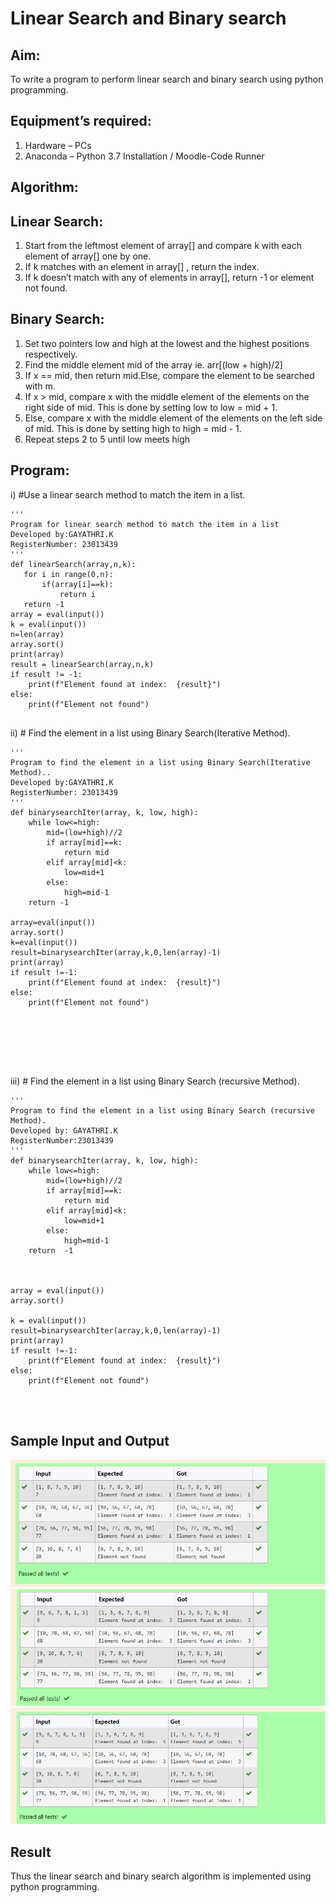 # Linear Search and Binary search
## Aim:
To write a program to perform linear search and binary search using python programming.
## Equipment’s required:
1.	Hardware – PCs
2.	Anaconda – Python 3.7 Installation / Moodle-Code Runner
## Algorithm:
## Linear Search:
1.	Start from the leftmost element of array[] and compare k with each element of array[] one by one.
2.	If k matches with an element in array[] , return the index.
3.	If k doesn’t match with any of elements in array[], return -1 or element not found.
## Binary Search:
1.	Set two pointers low and high at the lowest and the highest positions respectively.
2.	Find the middle element mid of the array ie. arr[(low + high)/2]
3.	If x == mid, then return mid.Else, compare the element to be searched with m.
4.	If x > mid, compare x with the middle element of the elements on the right side of mid. This is done by setting low to low = mid + 1.
5.	Else, compare x with the middle element of the elements on the left side of mid. This is done by setting high to high = mid - 1.
6.	Repeat steps 2 to 5 until low meets high
## Program:
i)	#Use a linear search method to match the item in a list.
```
''' 
Program for linear search method to match the item in a list
Developed by:GAYATHRI.K
RegisterNumber: 23013439
'''
def linearSearch(array,n,k):
   for i in range(0,n):
       if(array[i]==k):
           return i
   return -1        
array = eval(input())
k = eval(input()) 
n=len(array)
array.sort()
print(array)
result = linearSearch(array,n,k)
if result != -1:
    print(f"Element found at index:  {result}")
else:
    print(f"Element not found")


```
ii)	# Find the element in a list using Binary Search(Iterative Method).
```
''' 
Program to find the element in a list using Binary Search(Iterative Method)..
Developed by:GAYATHRI.K
RegisterNumber: 23013439
'''
def binarysearchIter(array, k, low, high):
    while low<=high:
        mid=(low+high)//2
        if array[mid]==k:
            return mid
        elif array[mid]<k:
            low=mid+1
        else:
            high=mid-1
    return -1
    
array=eval(input())
array.sort()
k=eval(input())
result=binarysearchIter(array,k,0,len(array)-1)
print(array)
if result !=-1:
    print(f"Element found at index:  {result}")
else:
    print(f"Element not found")
   
    





```
iii)	# Find the element in a list using Binary Search (recursive Method).
```
''' 
Program to find the element in a list using Binary Search (recursive Method).
Developed by: GAYATHRI.K
RegisterNumber:23013439 
'''
def binarysearchIter(array, k, low, high):
    while low<=high:
        mid=(low+high)//2
        if array[mid]==k:
            return mid
        elif array[mid]<k:
            low=mid+1
        else:
            high=mid-1
    return  -1
    
    
    
array = eval(input())
array.sort()

k = eval(input()) 
result=binarysearchIter(array,k,0,len(array)-1)
print(array)
if result !=-1:
    print(f"Element found at index:  {result}")
else:
    print(f"Element not found")




```
## Sample Input and Output

![Alt text](<Screenshot 2023-12-25 090656.png>)
![Alt text](<Screenshot 2023-12-25 090705.png>)
![Alt text](<Screenshot 2023-12-25 090716.png>)


## Result
Thus the linear search and binary search algorithm is implemented using python programming.